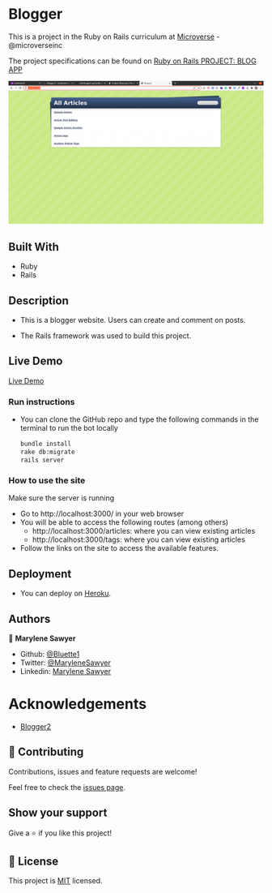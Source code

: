 # Blogger

This is a project in the Ruby on Rails curriculum at [Microverse](https:www.microverse.org/) - @microverseinc

The project specifications can be found on [Ruby on Rails
PROJECT: BLOG APP](https://www.theodinproject.com/courses/ruby-on-rails/lessons/ruby-on-rails-ruby-on-rails)

![demopage](./app/assets/images/screenshot.png)

## Built With
- Ruby
- Rails 

## Description
- This is a blogger website. Users can create and comment on posts.

- The Rails framework was used to build this project.

## Live Demo

[Live Demo](https://blogger-app-48377.herokuapp.com/)

### Run instructions 
-  You can clone the GitHub repo and type the following commands in the terminal to run the bot locally 
    ```
    bundle install
    rake db:migrate
    rails server
    ```

### How to use the site
Make sure the server is running
- Go to http://localhost:3000/ in your web browser
- You will be able to access the following routes (among others)
  - http://localhost:3000/articles: where you can view existing articles 
  - http://localhost:3000/tags: where you can view existing articles 
- Follow the links on the site to access the available features.

## Deployment
- You can deploy on [Heroku](https://devcenter.heroku.com/categories/ruby-support).

## Authors

👤 **Marylene Sawyer**
- Github: [@Bluette1](https://github.com/Bluette1)
- Twitter: [@MaryleneSawyer](https://twitter.com/MaryleneSawyer)
- Linkedin: [Marylene Sawyer](https://www.linkedin.com/in/marylene-sawyer)


# Acknowledgements
- [Blogger2](http://tutorials.jumpstartlab.com/projects/blogger.html#blogger-2)


## 🤝 Contributing

Contributions, issues and feature requests are welcome!

Feel free to check the [issues page](https://github.com/Bluette1/minderly-bot/issues).

## Show your support

Give a ⭐️ if you like this project!

## 📝 License

This project is [MIT](https://opensource.org/licenses/MIT) licensed.
